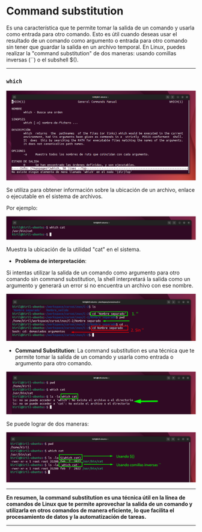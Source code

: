 # Command substitution 

Es una característica que te permite tomar la salida de un comando y usarla como entrada para otro comando. Esto es útil cuando deseas usar el resultado de un comando como argumento o entrada para otro comando sin tener que guardar la salida en un archivo temporal. En Linux, puedes realizar la "command substitution" de dos maneras: usando comillas inversas (``) o el subshell $().
*** 

### `which`
     
![which](/img/608-which.png)

 Se utiliza para obtener información sobre la ubicación de un archivo, enlace o ejecutable en el sistema de archivos. 

 Por ejemplo:

 ![which cat](/img/608-which-cat.png)

Muestra la ubicación de la utilidad "cat" en el sistema.

* **Problema de interpretación**: 

Si intentas utilizar la salida de un comando como argumento para otro comando sin command substitution, la shell interpretará la salida como un argumento y generará un error si no encuentra un archivo con ese nombre.
  
  ![nombre](/img/608-nombre.png)

* **Command Substitution**: La command substitution es una técnica que te permite tomar la salida de un comando y usarla como entrada o argumento para otro comando. 

![which cat](/img/608-which-cat2.png)

Se puede lograr de dos maneras:

![las dos formas de lograr](/img/608-lograr.png)

*** 
**En resumen, la command substitution es una técnica útil en la línea de comandos de Linux que te permite aprovechar la salida de un comando y utilizarla en otros comandos de manera eficiente, lo que facilita el procesamiento de datos y la automatización de tareas.**
***